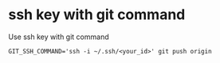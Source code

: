 # ssh key with git command

Use ssh key with git command

`GIT_SSH_COMMAND='ssh -i ~/.ssh/<your_id>' git push origin`
